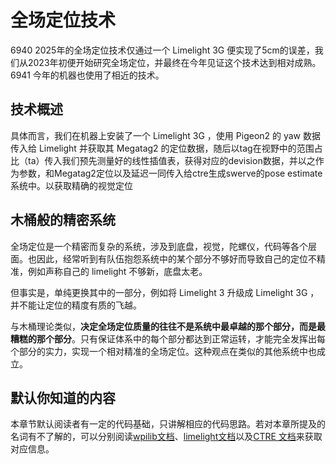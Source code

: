 # 全场定位技术

6940 2025年的全场定位技术仅通过一个 Limelight 3G 便实现了5cm的误差，我们从2023年初便开始研究全场定位，并最终在今年见证这个技术达到相对成熟。6941 今年的机器也使用了相近的技术。

## 技术概述

具体而言，我们在机器上安装了一个 Limelight 3G ，使用 Pigeon2 的 yaw 数据传入给 Limelight 并获取其 Megatag2 的定位数据，随后以tag在视野中的范围占比（ta）传入我们预先测量好的线性插值表，获得对应的devision数据，并以之作为参数，和Megatag2定位以及延迟一同传入给ctre生成swerve的pose estimate系统中。以获取精确的视觉定位

## 木桶般的精密系统

全场定位是一个精密而复杂的系统，涉及到底盘，视觉，陀螺仪，代码等各个层面。也因此，经常听到有队伍抱怨系统中的某个部分不够好而导致自己的定位不精准，例如声称自己的 limelight 不够新，底盘太老。

但事实是，单纯更换其中的一部分，例如将 Limelight 3 升级成 Limelight 3G  ，并不能让定位的精度有质的飞越。

与木桶理论类似，**决定全场定位质量的往往不是系统中最卓越的那个部分，而是最糟糕的那个部分**。只有保证体系中的每个部分都达到正常运转，才能完全发挥出每个部分的实力，实现一个相对精准的全场定位。这种观点在类似的其他系统中也成立。

## 默认你知道的内容

本章节默认阅读者有一定的代码基础，只讲解相应的代码思路。若对本章所提及的名词有不了解的，可以分别阅读[wpilib文档](https://docs.wpilib.org/en/stable/docs/zero-to-robot/introduction.html)、[limelight文档](https://docs.limelightvision.io/docs/docs-limelight/getting-started/summary)以及[CTRE 文档](https://v6.docs.ctr-electronics.com/en/stable/)来获取对应信息。
